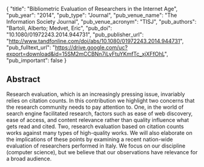 {
  "title": "Bibliometric Evaluation of Researchers in the Internet Age",
  "pub_year": "2014",
  "pub_type": "Journal",
  "pub_venue_name": "The Information Society Journal",
  "pub_venue_acronym": "TISJ",
  "pub_authors": "Bartoli, Alberto; Medvet, Eric",
  "pub_doi": "10.1080/01972243.2014.944731",
  "pub_publisher_url": "http://www.tandfonline.com/doi/abs/10.1080/01972243.2014.944731",
  "pub_fulltext_url": "https://drive.google.com/uc?export=download&id=15SM2mCCBNn7iLyFtuYKmfTc_xjXFfOhL",
  "pub_important": false
}

## Abstract
Research evaluation, which is an increasingly pressing issue, invariably relies on citation counts. In this contribution we highlight two concerns that the research community needs to pay attention to. One, in the world of search engine facilitated research, factors such as ease of web discovery, ease of access, and content relevance rather than quality influence what gets read and cited. Two, research evaluation based on citation counts works against many types of high-quality works. We will also elaborate on the implications of these points by examining a recent nation-wide evaluation of researchers performed in Italy. We focus on our discipline (computer science), but we believe that our observations have relevance for a broad audience.
